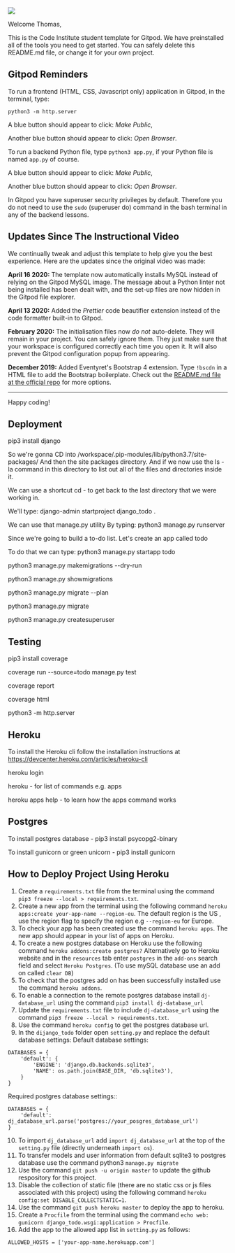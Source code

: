 <img src="https://codeinstitute.s3.amazonaws.com/fullstack/ci_logo_small.png" style="margin: 0;">

Welcome Thomas,

This is the Code Institute student template for Gitpod. We have preinstalled all of the tools you need to get started. You can safely delete this README.md file, or change it for your own project.

## Gitpod Reminders

To run a frontend (HTML, CSS, Javascript only) application in Gitpod, in the terminal, type:

`python3 -m http.server`

A blue button should appear to click: *Make Public*,

Another blue button should appear to click: *Open Browser*.

To run a backend Python file, type `python3 app.py`, if your Python file is named `app.py` of course.

A blue button should appear to click: *Make Public*,

Another blue button should appear to click: *Open Browser*.

In Gitpod you have superuser security privileges by default. Therefore you do not need to use the `sudo` (superuser do) command in the bash terminal in any of the backend lessons.

## Updates Since The Instructional Video

We continually tweak and adjust this template to help give you the best experience. Here are the updates since the original video was made:

**April 16 2020:** The template now automatically installs MySQL instead of relying on the Gitpod MySQL image. The message about a Python linter not being installed has been dealt with, and the set-up files are now hidden in the Gitpod file explorer.

**April 13 2020:** Added the _Prettier_ code beautifier extension instead of the code formatter built-in to Gitpod.

**February 2020:** The initialisation files now _do not_ auto-delete. They will remain in your project. You can safely ignore them. They just make sure that your workspace is configured correctly each time you open it. It will also prevent the Gitpod configuration popup from appearing.

**December 2019:** Added Eventyret's Bootstrap 4 extension. Type `!bscdn` in a HTML file to add the Bootstrap boilerplate. Check out the <a href="https://github.com/Eventyret/vscode-bcdn" target="_blank">README.md file at the official repo</a> for more options.

--------

Happy coding!


## Deployment

pip3 install django

So we're gonna CD into /workspace/.pip-modules/lib/python3.7/site-packages/
And then the site packages directory.
And if we now use the ls -la command in this directory to list out all of the files and directories inside it.

We can use a shortcut cd - to get back to the last directory that we were working in.

We'll type: django-admin startproject django_todo .

We can use that manage.py utility By typing: python3 manage.py runserver

Since we're going to build a to-do list. Let's create an app called todo

To do that we can type: python3 manage.py startapp todo

python3 manage.py makemigrations --dry-run

python3 manage.py showmigrations

python3 manage.py migrate --plan

python3 manage.py migrate

python3 manage.py createsuperuser


## Testing

pip3 install coverage

coverage run --source=todo manage.py test

coverage report

coverage html

python3 -m http.server


## Heroku

To install the Heroku cli follow the installation instructions at https://devcenter.heroku.com/articles/heroku-cli

heroku login


heroku - for list of commands e.g. apps

heroku apps help - to learn how the apps command works


## Postgres

To install postgres database - pip3 install psycopg2-binary

To install gunicorn or green unicorn - pip3 install gunicorn

## How to Deploy Project Using Heroku

1. Create a `requirements.txt` file from the terminal using the command `pip3 freeze --local > requirements.txt`.
2. Create a new app from the terminal using the following command `heroku apps:create your-app-name --region-eu`. The default region is the US , use the region flag to specify the region e.g `--region-eu` for Europe.
3. To check your app has been created use the command `heroku apps`. The new app should appear in your list of apps on Heroku.
4. To create a new postgres database on Heroku use the following command `heroku addons:create postgres?` Alternatively go to Heroku website and in the `resources` tab enter `postgres` in the `add-ons` search field and select `Heroku Postgres`. (To use mySQL database use an add on called `clear DB`)
5. To check that the postgres add on has been successfully installed use the command `heroku addons`.
6. To enable a connection to the remote postgres database install `dj-database_url` using the command `pip3 install dj-database_url`
7. Update the `requirements.txt` file to include `dj-database_url` using the command `pip3 freeze --local > requirements.txt`.
8. Use the command `heroku config` to get the postgres database url.
9. In the `dijango_todo` folder open `setting.py` and replace the default database settings:
Default database settings:
```
DATABASES = {
    'default': {
        'ENGINE': 'django.db.backends.sqlite3',
        'NAME': os.path.join(BASE_DIR, 'db.sqlite3'),
    }
}
```
Required postgres database settings::
```
DATABASES = {
    'default': dj_database_url.parse('postgres://your_posgres_database_url')
}
```
10. To import `dj_database_url` add `import dj_database_url` at the top of the `setting.py` file (directly underneath `import os`).
11. To transfer models and user information from default sqlite3 to postgres database use the command python3 `manage.py migrate`
12. Use the command `git push -u origin master` to update the github respository for this project.
12. Disable the collection of static file (there are no static css or js files associated with this project) using the following command `heroku config:set DISABLE_COLLECTSTATIC=1`.
13. Use the command `git push heroku master` to deploy the app to heroku.
14. Create a `Procfile` from the terminal using the command `echo web: gunicorn django_todo.wsgi:application > Procfile`.
15. Add the app to the allowed app list in `setting.py` as follows:
```
ALLOWED_HOSTS = ['your-app-name.herokuapp.com']
```